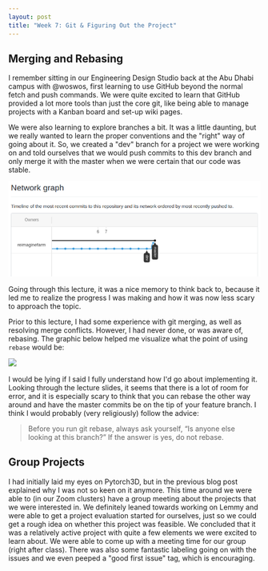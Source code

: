 ```yaml
---
layout: post
title: "Week 7: Git & Figuring Out the Project"
---
```


## Merging and Rebasing

I remember sitting in our Engineering Design Studio back at the Abu Dhabi campus with @woswos, first learning to use GitHub beyond the normal fetch and push commands. We were quite excited to learn that GitHub provided a lot more tools than just the core git, like being able to manage projects with a Kanban board and set-up wiki pages.

We were also learning to explore branches a bit. It was a little daunting, but we really wanted to learn the proper conventions and the "right" way of going about it. So, we created a "dev" branch for a project we were working on and told ourselves that we would push commits to this dev branch and only merge it with the master when we were certain that our code was stable.

![](../images/network_graph.png?raw=true)

Going through this lecture, it was a nice memory to think back to, because it led me to realize the progress I was making and how it was now less scary to approach the topic.

Prior to this lecture, I had some experience with git merging, as well as resolving merge conflicts. However, I had never done, or was aware of, rebasing. The graphic below helped me visualize what the point of using `rebase` would be:

![](https://miro.medium.com/max/1400/1*pzT4KMiZDOFsMOKH-cJjfQ.png)

I would be lying if I said I fully understand how I'd go about implementing it. Looking through the lecture slides, it seems that there is a lot of room for error, and it is especially scary to think that you can rebase the other way around and have the master commits be on the tip of your feature branch. I think I would probably (very religiously) follow the advice:

> Before you run git rebase, always ask yourself, “Is anyone else looking at this branch?” If the answer is yes, do not rebase.

## Group Projects

I had initially laid my eyes on Pytorch3D, but in the previous blog post explained why I was not so keen on it anymore. This time around we were able to (in our Zoom clusters) have a group meeting about the projects that we were interested in. We definitely leaned towards working on Lemmy and were able to get a project evaluation started for ourselves, just so we could get a rough idea on whether this project was feasible. We concluded that it was a relatively active project with quite a few elements we were excited to learn about. We were able to come up with a meeting time for our group (right after class). There was also some fantastic labeling going on with the issues and we even peeped a "good first issue" tag, which is encouraging. 
